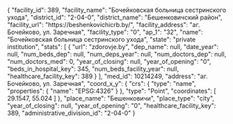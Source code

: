 {
    "facility_id": 389,
    "facility_name": "Бочейковская больница сестринского ухода",
    "district_id": "2-04-0",
    "district_name": "Бешенковичский район",
    "facility_url": "https:\/\/beshenkovichicrb.by\/",
    "facility_address": "аг. Бочейково, ул. Заречная",
    "facility_type": "0",
    "ap_1": "32",
    "name": "Бочейковская больница сестринского ухода",
    "state": "private institution",
    "stats": [
        {
            "url": "zdorovje.by",
            "dep_name": null,
            "date_year": null,
            "num_beds_dep": null,
            "num_deps_year": null,
            "num_doctors_dep": null,
            "num_doctors_med": 0,
            "year_of_closing": null,
            "year_of_opening": "0",
            "beds_in_hospital_key": 345,
            "num_beds_facility_year": null,
            "healthcare_facility_key": 389
        }
    ],
    "med_id": 10214249,
    "address": "аг. Бочейково, ул. Заречная",
    "coord_x_y": {
        "crs": {
            "type": "name",
            "properties": {
                "name": "EPSG:4326"
            }
        },
        "type": "Point",
        "coordinates": [
            29.1547,
            55.024
        ]
    },
    "place_name": "Бешенковичи",
    "place_type": "city",
    "year_of_closing": null,
    "year_of_opening": "0",
    "healthcare_facility_key": 389,
    "administrative_division_id": "2-04-0"
}
